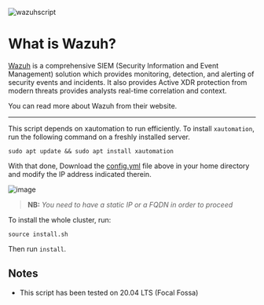 ![wazuhscript](https://user-images.githubusercontent.com/58165365/183695788-ecdb909c-907e-4169-bbc4-82018a1257f6.png)

# What is Wazuh?

[Wazuh](https://wazuh.com/) is a comprehensive SIEM (Security Information and Event Management) solution which provides monitoring, detection, and alerting of security events and incidents. It also provides Active XDR protection from modern threats provides analysts real-time correlation and context.

You can read more about Wazuh from their website.

-----

This script depends on xautomation to run efficiently. To install `xautomation`, run the following command on a freshly installed server.

`sudo apt update && sudo apt install xautomation`

With that done, Download the [config.yml]() file above in your home directory and modify the IP address indicated therein. 

![image](https://user-images.githubusercontent.com/58165365/183697878-bb15a4c5-c839-40ab-8417-08010cca021a.png)

> **NB:** _You need to have a static IP or a FQDN in order to proceed_

To install the whole cluster, run:

`source install.sh`

Then run `install`.

## Notes

- This script has been tested on 20.04 LTS (Focal Fossa)
